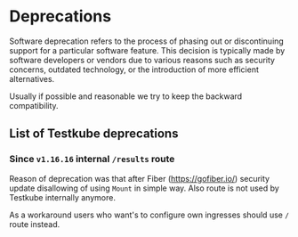 # Deprecations

Software deprecation refers to the process of phasing out or discontinuing support for a particular software feature. This decision is typically made by software developers or vendors due to various reasons such as security concerns, outdated technology, or the introduction of more efficient alternatives.

Usually if possible and reasonable we try to keep the backward compatibility.

## List of Testkube deprecations

### Since `v1.16.16` internal `/results` route 

Reason of deprecation was that after Fiber (https://gofiber.io/) security update disallowing of using `Mount` in simple way. 
Also route is not used by Testkube internally anymore.

As a workaround users who want's to configure own ingresses should use `/` route instead.

